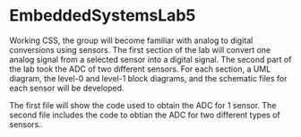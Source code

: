 # EmbeddedSystemsLab5

Working CSS, the group will become familiar with analog to digital conversions using sensors. 
The first section of the lab will convert one analog signal from a selected sensor into a digital signal. 
The second part of the lab took the ADC of two different sensors. 
For each section, a UML diagram, the level-0 and level-1 block diagrams, and the schematic files for each sensor will be developed. 

The first file will show the code used to obtain the ADC for 1 sensor. The second file includes the code to obtian the ADC for two different types of sensors. 
